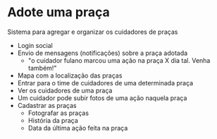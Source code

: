 # Adote uma praça #

Sistema para agregar e organizar os cuidadores de praças

- Login social
- Envio de mensagens (notificações) sobre a praça adotada
  - "o cuidador fulano marcou uma ação na praça X dia tal. Venha também!" 
- Mapa com a localização das praças
- Entrar para o time de cuidadores de uma determinada praça
- Ver os cuidadores de uma praça
- Um cuidador pode subir fotos de uma ação naquela praça
- Cadastrar as praças
  - Fotografar as praças
  - História da praça
  - Data da última ação feita na praça 

